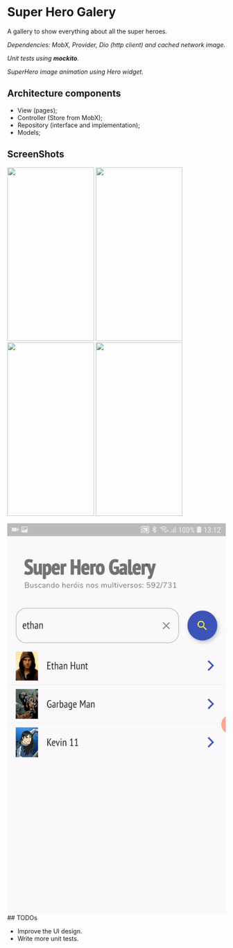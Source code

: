 # Super Hero Galery

A gallery to show everything about all the super heroes.

*Dependencies: MobX, Provider, Dio (http client) and cached network image.*

*Unit tests using **mockito**.*

*SuperHero image animation using Hero widget.*

## Architecture components

* View (pages);
* Controller (Store from MobX);
* Repository (interface and implementation);
* Models;

## ScreenShots

<img src="readme/Screenshot_1.png" width="200" height="400" /> <img src="readme/Screenshot_2.png" width="200" height="400" /> <img src="readme/Screenshot_3.png" width="200" height="400" /> <img src="readme/Screenshot_4.png" width="200" height="400" />

<img src="readme/transition_demo.gif" />
## TODOs

* Improve the UI design.
* Write more unit tests.